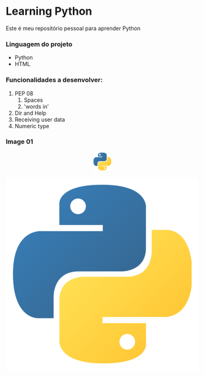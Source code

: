 # Learning Python
Este é meu repositório pessoal para aprender Python

### Linguagem do projeto

* Python
* HTML

### Funcionalidades a desenvolver:

1. PEP 08
    1. Spaces
    2. 'words in'
2. Dir and Help
3. Receiving user data
4. Numeric type

### Image 01

<div align="center">
<img src="src/assets/to_readme/python.png" width="50px"/>
</div>
 
[![logo python](src/assets/to_readme/python.png)](https://www.github.com/JoaoPAmbrosio)
